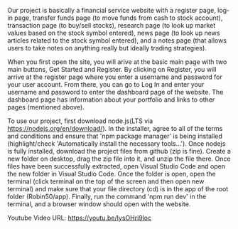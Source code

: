 Our project is basically a financial service website with a register page, log-in page, transfer funds page (to move funds from cash to stock account), transaction page (to buy/sell stocks), research page (to look up market values based on the stock symbol entered), news page (to look up news articles related to the stock symbol entered), and a notes page (that allows users to take notes on anything really but ideally trading strategies). 


When you first open the site, you will arive at the basic main page with two main buttons, Get Started and Register. By clicking on Register, you will arrive at the register page where you enter a username and password for your user account. From there, you can go to Log In and enter your username and password to enter the dashboard page of the website. The dashboard page has information about your portfolio and links to other pages (mentioned above).


To use our project, first download node.js(LTS via https://nodejs.org/en/download/). In the installer, agree to all of the terms and conditions and ensure that 'npm package manager' is being installed (highlight/check 'Automatically install the necessary tools...'). Once nodejs is fully installed, download the project files from github (zip is fine). Create a new folder on desktop, drag the zip file into it, and unzip the file there. Once files have been successfully extracted, open Visual Studio Code and open the new folder in Visual Studio Code. Once the folder is open, open the terminal (click terminal on the top of the screen and then open new terminal) and make sure that your file directory (cd) is in the app of the root folder (Robin50/app). Finally, run the command 'npm run dev' in the terminal, and a browser window should open with the website.



Youtube Video URL: https://youtu.be/IysOHri9loc
